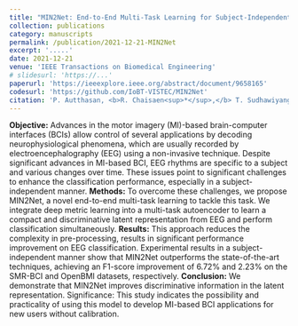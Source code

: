 ```yaml
---
title: "MIN2Net: End-to-End Multi-Task Learning for Subject-Independent Motor Imagery EEG Classification"
collection: publications
category: manuscripts
permalink: /publication/2021-12-21-MIN2Net
excerpt: '.....'
date: 2021-12-21
venue: 'IEEE Transactions on Biomedical Engineering'
# slidesurl: 'https://...'
paperurl: 'https://ieeexplore.ieee.org/abstract/document/9658165'
codesurl: 'https://github.com/IoBT-VISTEC/MIN2Net'
citation: 'P. Autthasan, <b>R. Chaisaen<sup>*</sup>,</b> T. Sudhawiyangkul, P. Rangpong, S. Kiatthaveephong, N. Dilokthanakul, G. Bhakdisongkhram, H. Phan, C. Guan, and T. Wilaiprasitporn, &quot;<b>MIN2Net: End-to-End Multi-Task Learning for Subject-Independent Motor Imagery EEG Classification,</b>&quot; in <i>IEEE Transactions on Biomedical Engineering,</i> vol. 69, no. 6, pp. 2105-2118, June 2022.'
---
```

**Objective:** Advances in the motor imagery (MI)-based brain-computer interfaces (BCIs) allow control of several applications by decoding neurophysiological phenomena, which are usually recorded by electroencephalography (EEG) using a non-invasive technique. Despite significant advances in MI-based BCI, EEG rhythms are specific to a subject and various changes over time. These issues point to significant challenges to enhance the classification performance, especially in a subject-independent manner. **Methods:** To overcome these challenges, we propose MIN2Net, a novel end-to-end multi-task learning to tackle this task. We integrate deep metric learning into a multi-task autoencoder to learn a compact and discriminative latent representation from EEG and perform classification simultaneously. **Results:** This approach reduces the complexity in pre-processing, results in significant performance improvement on EEG classification. Experimental results in a subject-independent manner show that MIN2Net outperforms the state-of-the-art techniques, achieving an F1-score improvement of 6.72% and 2.23% on the SMR-BCI and OpenBMI datasets, respectively. **Conclusion:** We demonstrate that MIN2Net improves discriminative information in the latent representation. Significance: This study indicates the possibility and practicality of using this model to develop MI-based BCI applications for new users without calibration.
